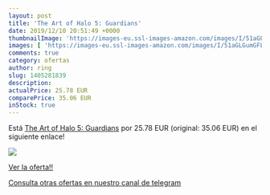 ```yaml
---
layout: post
title: 'The Art of Halo 5: Guardians'
date: 2019/12/10 20:51:49 +0000
thumbnailImage: 'https://images-eu.ssl-images-amazon.com/images/I/51aGLGumGFL._SL200_.jpg'
images: [ 'https://images-eu.ssl-images-amazon.com/images/I/51aGLGumGFL._SL200_.jpg' ]
comments: true
category: ofertas
author: ring
slug: 1405281839
description:
actualPrice: 25.78 EUR
comparePrice: 35.06 EUR
inStock: true
---
```


Está [The Art of Halo 5: Guardians](https://www.amazon.com/dp/1405281839/?tag=redken08-20) por 25.78 EUR (original: 35.06 EUR) en el siguiente enlace!

[![](https://images-eu.ssl-images-amazon.com/images/I/51aGLGumGFL._SL200_.jpg)](https://www.amazon.com/dp/1405281839/?tag=redken08-20)

[Ver la oferta!!](https://www.amazon.com/dp/1405281839/?tag=redken08-20)

[Consulta otras ofertas en nuestro canal de telegram](https://t.me/s/ofertas25)
